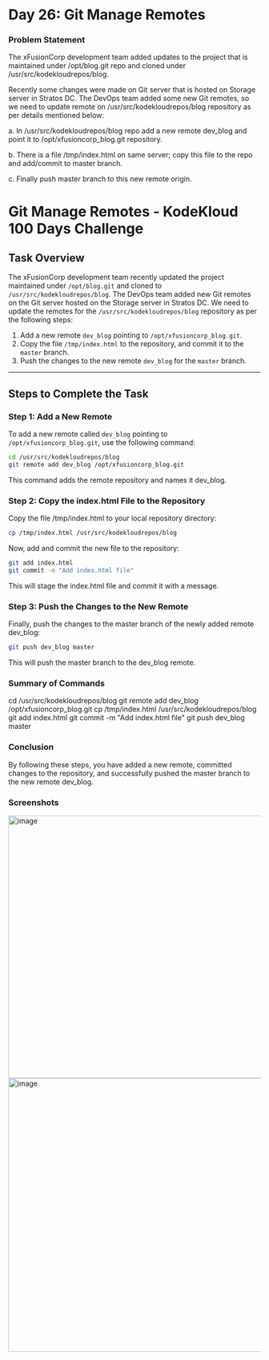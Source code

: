 # Day 26: Git Manage Remotes

### Problem Statement

The xFusionCorp development team added updates to the project that is maintained under /opt/blog.git repo and cloned under /usr/src/kodekloudrepos/blog. 

Recently some changes were made on Git server that is hosted on Storage server in Stratos DC. The DevOps team added some new Git remotes, so we need to update remote on /usr/src/kodekloudrepos/blog repository as per details mentioned below: 

a. In /usr/src/kodekloudrepos/blog repo add a new remote dev_blog and point it to /opt/xfusioncorp_blog.git repository. 

b. There is a file /tmp/index.html on same server; copy this file to the repo and add/commit to master branch. 

c. Finally push master branch to this new remote origin.

# Git Manage Remotes - KodeKloud 100 Days Challenge

## Task Overview

The xFusionCorp development team recently updated the project maintained under `/opt/blog.git` and cloned to `/usr/src/kodekloudrepos/blog`. The DevOps team added new Git remotes on the Git server hosted on the Storage server in Stratos DC. We need to update the remotes for the `/usr/src/kodekloudrepos/blog` repository as per the following steps:

1. Add a new remote `dev_blog` pointing to `/opt/xfusioncorp_blog.git`.
2. Copy the file `/tmp/index.html` to the repository, and commit it to the `master` branch.
3. Push the changes to the new remote `dev_blog` for the `master` branch.

---

## Steps to Complete the Task

### Step 1: Add a New Remote

To add a new remote called `dev_blog` pointing to `/opt/xfusioncorp_blog.git`, use the following command:

```bash
cd /usr/src/kodekloudrepos/blog
git remote add dev_blog /opt/xfusioncorp_blog.git
```
This command adds the remote repository and names it dev_blog.

### Step 2: Copy the index.html File to the Repository

Copy the file /tmp/index.html to your local repository directory:
```bash
cp /tmp/index.html /usr/src/kodekloudrepos/blog
```

Now, add and commit the new file to the repository:

```BASH
git add index.html
git commit -m "Add index.html file"
```

This will stage the index.html file and commit it with a message.

### Step 3: Push the Changes to the New Remote

Finally, push the changes to the master branch of the newly added remote dev_blog:
```bash
git push dev_blog master
```

This will push the master branch to the dev_blog remote.

### Summary of Commands
cd /usr/src/kodekloudrepos/blog
git remote add dev_blog /opt/xfusioncorp_blog.git
cp /tmp/index.html /usr/src/kodekloudrepos/blog
git add index.html
git commit -m "Add index.html file"
git push dev_blog master

### Conclusion

By following these steps, you have added a new remote, committed changes to the repository, and successfully pushed the master branch to the new remote dev_blog.

### Screenshots

<img width="1050" height="524" alt="image" src="https://github.com/user-attachments/assets/d70fa6fa-a691-40c9-9d0f-15589e774593" />

<img width="1107" height="546" alt="image" src="https://github.com/user-attachments/assets/2b68ad56-c075-4009-b2b9-26a758fb1f4f" />




